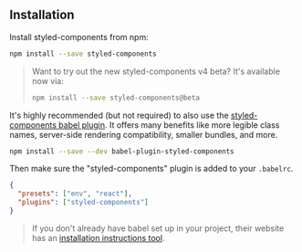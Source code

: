 ## Installation

Install styled-components from npm:

```bash
npm install --save styled-components
```

> Want to try out the new styled-components v4 beta? It's available now via:
> ```bash
> npm install --save styled-components@beta
> ```

It's highly recommended (but not required) to also use the [styled-components babel plugin](https://github.com/styled-components/babel-plugin-styled-components). It offers many benefits like more legible class names, server-side rendering compatibility, smaller bundles, and more.

```bash
npm install --save --dev babel-plugin-styled-components
```

Then make sure the "styled-components" plugin is added to your `.babelrc`.

```json
{
  "presets": ["env", "react"],
  "plugins": ["styled-components"]
}
```

> If you don't already have babel set up in your project, their website has an [installation instructions tool](https://babeljs.io/en/setup).

